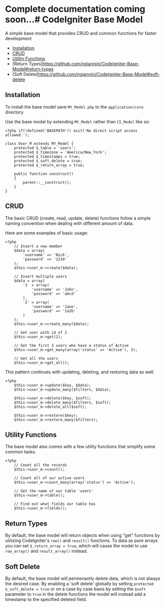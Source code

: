 # Complete documentation coming soon...# CodeIgniter Base Model

A simple base model that provides CRUD and common functions for faster development

* [Installation](https://github.com/ngiannini/CodeIgniter-Base-Model#installation)
* [CRUD](https://github.com/ngiannini/CodeIgniter-Base-Model#crud)
* [Utility Functions](https://github.com/ngiannini/CodeIgniter-Base-Model#utility-functions)
* [Return Types]https://github.com/ngiannini/CodeIgniter-Base-Model#return-types
* [Soft Delete]https://github.com/ngiannini/CodeIgniter-Base-Model#soft-delete

## Installation

To install the base model save `MY_Model.php` to the `application/core` directory

Use the base model by extending `MY_Model` rather than `CI_Model` like so:

    <?php if(!defined('BASEPATH')) exit('No direct script access allowed.');

    class User_M extends MY_Model {
        protected $_table = 'users';
        protected $_timezone = 'America/New_York';
        protected $_timestamps = true;
        protected $_soft_delete = true;
        protected $_return_array = true;

        public function construct()
        {
            parent::__construct();
        }
    }

## CRUD

The basic CRUD (create, read, update, delete) functions follow a simple naming convention when dealing with different amount of data.

Here are some examples of basic usage:

    <?php
        // Insert a new member
        $data = array(
            'username' => 'Nick',
            'password' => '1234'
        );
        $this->user_m->create($data);

        // Insert multiple users
        $data = array(
            '1' = array(
                'username' => 'John',
                'password' => 'abcd'
            ),
            '2' = array(
                'username' => 'Jane',
                'password' => '1a2b' 
            )
        );
        $this->user_m->create_many($data);

        // Get user with id of 2
        $this->user_m->get(2);

        // Get the first 3 users who have a status of Active
        $this->user_m->get_many(array('status' => 'Active'), 3);

        // Get all the users
        $this->user_m->get_all();

This pattern continues with updating, deleting, and restoring data as well.

    <?php
        $this->user_m->update($key, $data);
        $this->user_m->update_many($filters, $data);

        $this->user_m->delete($key, $soft);
        $this->user_m->delete_many($filters, $soft);
        $this->user_m->delete_all($soft);

        $this->user_m->restore($key);
        $this->user_m->restore_many($filters);

## Utility Functions

The base model also comes with a few utility functions that simplify some common tasks.

    <?php
        // Count all the records
        $this->user_m->count();

        // Count all of our active users
        $this->user_m->count_many(array('status') => 'Active');

        // Get the name of our table 'users'
        $this->user_m->table();

        // Find out what fields our table has
        $this->user_m->fields();

## Return Types

By default, the base model will return objects when using "get" functions by utilizing CodeIgniter's `row()` and `result()` functions.  To data as pure arrays you can set `$_return_array = true`, which will cause the model to use `row_array()` and `result_array()` instead.

## Soft Delete

By default, the base model will permenantly delete data, which is not always the desired case.  By enabling a 'soft delete' globally by setting `protected $_soft_delete = true` or on a case by case basis by setting the `$soft` parameter to `true` in the delete functions the model will instead add a timestamp to the specified deleted field.